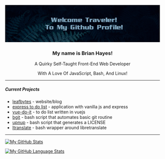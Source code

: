 <!-- [alt text]("./assets/leaves_banner.png") -->
<img src="./assets/leaves_banner.png">
<h3 align="center">My name is Brian Hayes!</h3>
<p align="center">A Quirky Self-Taught Front-End Web Developer</p>
<p align="center">With A Love Of JavaScript, Bash, And Linux!</p>

---

##### Current Projects

* [leafbytes](https://leafbytes.com) - website/blog
* [express to do list](https://github.com/tomit4/express_todo) - application with vanilla js and express
* [vue-do-it](https://github.com/tomit4/vue_do_it) - to do list written in vuejs
* [bgit](https://github.com/tomit4/bgit) - bash script that automates basic git routine
* [upnup](https://github.com/tomit4/upnup) - bash script that generates a LICENSE
* [ltranslate](https://github.com/tomit4/ltranslate) - bash wrapper around libretranslate

---

[![My GitHub Stats](https://github-readme-stats.vercel.app/api/?username=tomit4&count_private=true&theme=transparent&showicons=true&hide_rank=true&hide_title=true&disable_animations=true)]()

[![My GitHub Language Stats](https://github-readme-stats.vercel.app/api/top-langs/?username=tomit4&langs_count=6&theme=transparent&hide_title=true&layout=compact)]()
